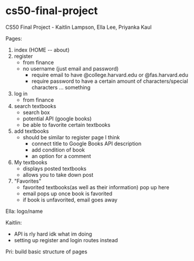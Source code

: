 # cs50-final-project
CS50 Final Project - Kaitlin Lampson, Ella Lee, Priyanka Kaul

Pages:
1. index (HOME -- about)
2. register
    - from finance 
    - no username (just email and password)
        - require email to have @college.harvard.edu or @fas.harvard.edu
        - require password to have a certain amount of characters/special characters ... something
3. log in
    - from finance
4. search textbooks
    - search box
    - potential API (google books)
    - be able to favorite certain textbooks
5. add textbooks
    - should be similar to register page I think
        - connect title to Google Books API description
        - add condition of book
        - an option for a comment
6. My textbooks
    - displays posted textbooks
    - allows you to take down post
7. "Favorites"
    - favorited textbooks(as well as their information) pop up here
    - email pops up once book is favorited
    - if book is unfavorited, email goes away

Ella: logo/name

Kaitlin:
- API is rly hard idk what im doing
- setting up register and login routes instead

Pri: build basic structure of pages 